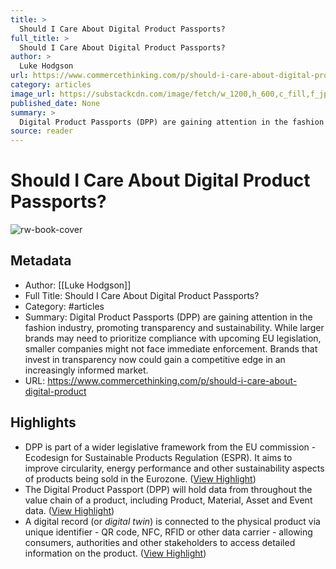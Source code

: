```yaml
---
title: >
  Should I Care About Digital Product Passports?
full_title: >
  Should I Care About Digital Product Passports?
author: >
  Luke Hodgson
url: https://www.commercethinking.com/p/should-i-care-about-digital-product
category: articles
image_url: https://substackcdn.com/image/fetch/w_1200,h_600,c_fill,f_jpg,q_auto:good,fl_progressive:steep,g_auto/https%3A%2F%2Fsubstack-post-media.s3.amazonaws.com%2Fpublic%2Fimages%2Fb95ce5ea-66ff-42b3-a428-989a51135731_1456x1048.png
published_date: None
summary: >
  Digital Product Passports (DPP) are gaining attention in the fashion industry, promoting transparency and sustainability. While larger brands may need to prioritize compliance with upcoming EU legislation, smaller companies might not face immediate enforcement. Brands that invest in transparency now could gain a competitive edge in an increasingly informed market.
source: reader
---
```

# Should I Care About Digital Product Passports?

![rw-book-cover](https://substackcdn.com/image/fetch/w_1200,h_600,c_fill,f_jpg,q_auto:good,fl_progressive:steep,g_auto/https%3A%2F%2Fsubstack-post-media.s3.amazonaws.com%2Fpublic%2Fimages%2Fb95ce5ea-66ff-42b3-a428-989a51135731_1456x1048.png)

## Metadata
- Author: [[Luke Hodgson]]
- Full Title: Should I Care About Digital Product Passports?
- Category: #articles
- Summary: Digital Product Passports (DPP) are gaining attention in the fashion industry, promoting transparency and sustainability. While larger brands may need to prioritize compliance with upcoming EU legislation, smaller companies might not face immediate enforcement. Brands that invest in transparency now could gain a competitive edge in an increasingly informed market.
- URL: https://www.commercethinking.com/p/should-i-care-about-digital-product

## Highlights
- DPP is part of a wider legislative framework from the EU commission - Ecodesign for Sustainable Products Regulation (ESPR). It aims to improve circularity, energy performance and other sustainability aspects of products being sold in the Eurozone. ([View Highlight](https://read.readwise.io/read/01j3jgr3rtf9haz0nnj4nqzfxq))
- The Digital Product Passport (DPP) will hold data from throughout the value chain of a product, including Product, Material, Asset and Event data. ([View Highlight](https://read.readwise.io/read/01j3jgren88nftr0atn82mhmzr))
- A digital record (or *digital twin*) is connected to the physical product via unique identifier - QR code, NFC, RFID or other data carrier - allowing consumers, authorities and other stakeholders to access detailed information on the product. ([View Highlight](https://read.readwise.io/read/01j3jgrjf1sf1h9d1jcntejg6w))


